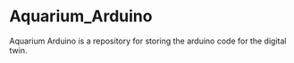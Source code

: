 # Aquarium_Arduino
Aquarium Arduino is a repository for storing the arduino code for the digital twin. 
